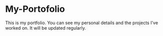 # My-Portofolio
This is my portfolio. You can see my personal details and the projects I've worked on. It will be updated regularly.
